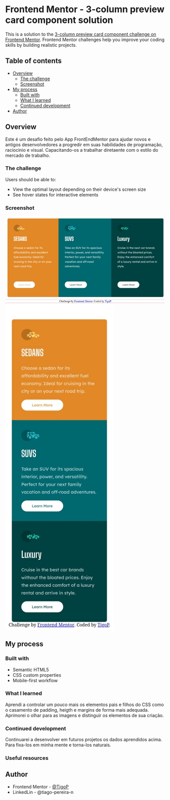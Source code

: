 # Frontend Mentor - 3-column preview card component solution

This is a solution to the [3-column preview card component challenge on Frontend Mentor](https://www.frontendmentor.io/challenges/3column-preview-card-component-pH92eAR2-). Frontend Mentor challenges help you improve your coding skills by building realistic projects. 

## Table of contents

- [Overview](#overview)
  - [The challenge](#the-challenge)
  - [Screenshot](#screenshot)
- [My process](#my-process)
  - [Built with](#built-with)
  - [What I learned](#what-i-learned)
  - [Continued development](#continued-development)
- [Author](#author)
## Overview

Este é um desafio feito pelo App FrontEndMentor para ajudar novos e antigos desenvolvedores a progredir em suas habilidades de programação, raciocinio e visual. Capacitando-os a trabalhar diretaente com o estilo do mercado de trabalho.
### The challenge

Users should be able to:

- View the optimal layout depending on their device's screen size
- See hover states for interactive elements

### Screenshot

![](./images/ScreenShot%20desktop.jpg)
![](./images/screenShot%20mobile.jpeg)
## My process
### Built with

- Semantic HTML5
- CSS custom properties
- Mobile-first workflow
### What I learned

Aprendi a controlar um pouco mais os elementos pais e filhos do CSS como o casamento de padding, heigth e margins de forma mais adequada. Aprimorei o olhar para as imagens e distinguir os elementos de sua criação.

### Continued development

Continuarei a desenvolver em futuros projetos os dados aprendidos acima. Para fixa-los em minha mente e torna-los naturais.
### Useful resources
## Author

- Frontend Mentor - [@TigoP](https://www.frontendmentor.io/profile/TigoP)
- LinkedLin - @tiago-pereira-n